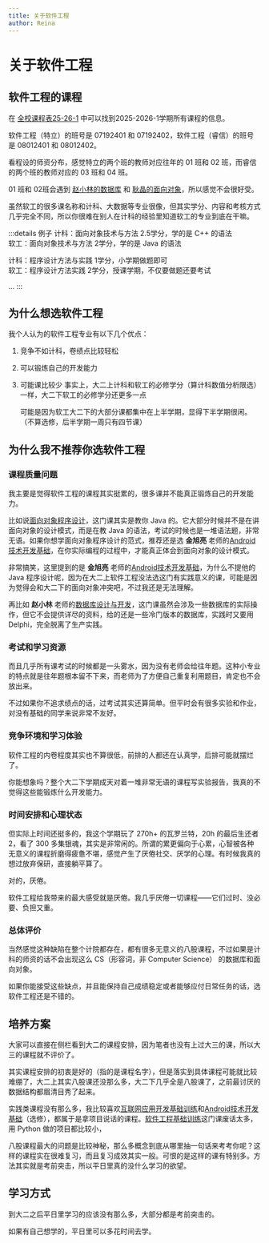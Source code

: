 ```yaml
---
title: 关于软件工程  
author: Reina  
---
```


# 关于软件工程  

## 软件工程的课程

在 [全校课程表25-26-1](https://github.com/Ri-Nai-BIT-SE/BIT-SE/releases/download/全校课程表/25-26-1.xlsx) 中可以找到2025-2026-1学期所有课程的信息。

软件工程（特立）的班号是 07192401 和 07192402，软件工程（睿信）的班号是 08012401 和 08012402。

看程设的师资分布，感觉特立的两个班的教师对应往年的 01 班和 02 班，而睿信的两个班的教师对应的 03 班和 04 班。

01 班和 02班会遇到 [赵小林的数据库](/大二下/数据库设计与开发/) 和 [耿晶的面向对象](/大二下/面向对象程序设计/)，所以感觉不会很好受。

虽然软工的很多课名称和计科、大数据等专业很像，但其实学分、内容和考核方式几乎完全不同，所以你很难在别人在计科的经验里知道软工的专业到底在干嘛。

:::details 例子
计科：面向对象技术与方法 2.5学分，学的是 C++ 的语法 \
软工：面向对象技术与方法 2学分，学的是 Java 的语法

计科：程序设计方法与实践 1学分，小学期做题即可 \
软工：程序设计方法实践 2学分，授课学期，不仅要做题还要考试

...
:::

## 为什么想选软件工程  

我个人认为的软件工程专业有以下几个优点：

1. 竞争不如计科，卷绩点比较轻松  
2. 可以锻炼自己的开发能力  
3. 可能课比较少
   事实上，大二上计科和软工的必修学分（算计科数值分析限选）一样，大二下软工的必修学分还更多一点

   可能是因为软工大二下的大部分课都集中在上半学期，显得下半学期很闲。（不算选修，后半学期一周只有四节课）

## 为什么我不推荐你选软件工程  

### 课程质量问题

我主要是觉得软件工程的课程其实挺累的，很多课并不能真正锻炼自己的开发能力。  

比如说[面向对象程序设计](./大二下/面向对象程序设计/)，这门课其实是教你 Java 的。它大部分时候并不是在讲面向对象的设计模式，而是在教 Java 的语法，考试的时候也是一堆语法题，非常无语。如果你想学面向对象程序设计的范式，推荐还是选 **金旭亮** 老师的[Android技术开发基础](./大二下/Android技术开发基础/)，在你实际编程的过程中，才能真正体会到面向对象的设计模式。

非常搞笑，这里提到的是 **金旭亮** 老师的[Android技术开发基础](./大二下/Android技术开发基础/)，为什么不提他的 Java 程序设计呢，因为在大二上软件工程没法选这门有实践意义的课，可能是因为觉得会和大二下的面向对象冲突吧，不过我还是无法理解。

再比如 **赵小林** 老师的[数据库设计与开发](./大二下/数据库设计与开发/)，这门课虽然会涉及一些数据库的实际操作，但它不会提供详尽的资料，给的还是一些冷门版本的数据库，实践时又要用 Delphi，完全脱离了生产实践。

### 考试和学习资源

而且几乎所有课考试的时候都是一头雾水，因为没有老师会给往年题。这种小专业的特点就是往年题根本留不下来，而老师为了方便自己重复利用题目，肯定也不会放出来。

不过如果你不追求绩点的话，过考试其实还算简单。但平时会有很多实验和作业，对没有基础的同学来说非常不友好。

### 竞争环境和学习体验

软件工程的内卷程度其实也不算很低，前排的人都还在认真学，后排可能就摆烂了。

你能想象吗？整个大二下学期成天对着一堆非常无语的课程写实验报告，我真的不觉得这些能锻炼什么开发能力。

### 时间安排和心理状态

但实际上时间还挺多的，我这个学期玩了 270h+ 的瓦罗兰特，20h 的最后生还者2，看了 300 多集银魂，其实是非常闲的。所谓的累更偏向于心累，心智被各种无意义的课程折磨得疲惫不堪，感觉产生了厌倦社交、厌学的心理。有时候我真的想过放弃保研，直接躺平算了。

对的，厌倦。

软件工程给我带来的最大感受就是厌倦。我几乎厌倦一切课程——它们过时、没必要、负担又重。

### 总体评价

当然感觉这种缺陷在整个计院都存在，都有很多无意义的八股课程，不过如果是计科的师资的话不会出现这么 CS（形容词，非 Computer Science） 的数据库和面向对象。

如果你能接受这些缺点，并且能保持自己成绩稳定或者能够应付日常任务的话，选软件工程还是不错的。

## 培养方案

大家可以直接在侧栏看到大二的课程安排，因为笔者也没有上过大三的课，所以大三的课程就不评价了。

其实课程安排的初衷是好的（指的是课程名字），但是落实到具体课程可能就比较难绷了，大二上其实八股课还没那么多，大二下几乎全是八股课了，之前最讨厌的数据结构都眉清目秀了起来。

实践类课程没有那么多，我比较喜欢[互联网应用开发基础训练](./大二上/互联网应用开发基础训练/)和[Android技术开发基础](./大二下/Android技术开发基础/)（选修），都属于是拿项目说话的课程。[软件工程基础训练](./大二上/软件工程基础训练/)这门课废话太多，用 Python 做的项目都比较小，

八股课程最大的问题是比较神秘，那么多概念到底从哪里抽一句话来考考你呢？这样的课程实在很难复习，而且复习成效其实一般。可恨的是这样的课有特别多。方法其实就是考前突击，所以平日里真的没什么学习的欲望。

## 学习方式

到大二之后平日里学习的应该没有那么多，大部分都是考前突击的。

如果有自己想学的，平日里可以多花时间去学。
